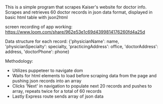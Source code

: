 This is a simple program that scrapes Kaiser's website for doctor info. Scrapes and retrieves 60 doctor records in json data format, displayed in basic html table with json2html

screen recording of app working: https://www.loom.com/share/962e53e1c69d4399814176260fd4a25d 

Data structure for each record:
{'physicianName': name,
'physicianSpecialty': specialty,
'practicingAddress': office,
'doctorAddress': address,
'doctorPhone': phone}

Methodology:

<ul>
<li>Utilizes puppeteer to navigate dom
<li>Waits for html elements to load before scraping data from the page and pushing json records into an array
<li>Clicks 'Next' in navigation to populate next 20 records and pushes to array, repeats twice for a total of 60 records
<li>Lastly Express route sends array of json data
</ul>
